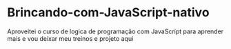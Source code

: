 # Brincando-com-JavaScript-nativo
Aproveitei o curso de logica de programação com JavaScript para aprender mais e vou deixar meu treinos e projeto aqui
